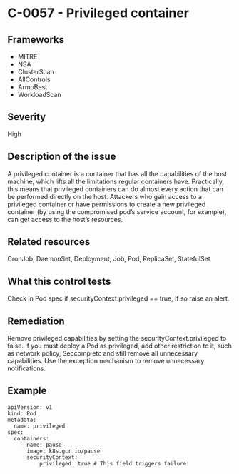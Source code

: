 # C-0057 - Privileged container

## Frameworks
* MITRE
* NSA
* ClusterScan
* AllControls
* ArmoBest
* WorkloadScan
 
## Severity
High

## Description of the issue
A privileged container is a container that has all the capabilities of the host machine, which lifts all the limitations regular containers have. Practically, this means that privileged containers can do almost every action that can be performed directly on the host. Attackers who gain access to a privileged container or have permissions to create a new privileged container (by using the compromised pod’s service account, for example), can get access to the host’s resources.
 
## Related resources
CronJob, DaemonSet, Deployment, Job, Pod, ReplicaSet, StatefulSet
 
## What this control tests 
Check in Pod spec if securityContext.privileged == true, if so raise an alert.
 
## Remediation
Remove privileged capabilities by setting the securityContext.privileged to false. If you must deploy a Pod as privileged, add other restriction to it, such as network policy, Seccomp etc and still remove all unnecessary capabilities. Use the exception mechanism to remove unnecessary notifications.
 
## Example
```
apiVersion: v1
kind: Pod
metadata:
  name: privileged
spec:
  containers:
    - name: pause
      image: k8s.gcr.io/pause
      securityContext:
          privileged: true # This field triggers failure!

```
